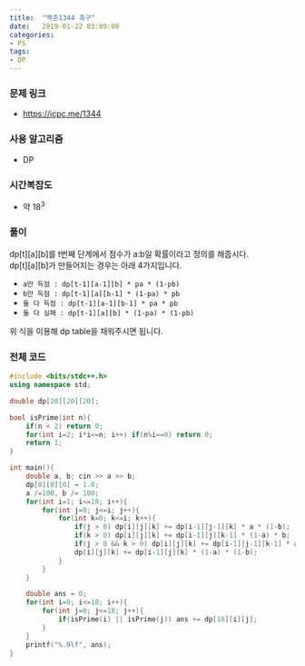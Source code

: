 ```yaml
---
title:  "백준1344 축구"
date:   2019-01-22 03:09:00
categories:
- PS
tags:
- DP
---
```


### 문제 링크
* https://icpc.me/1344

### 사용 알고리즘
* DP

### 시간복잡도
* 약 18<sup>3</sup>

### 풀이
dp[t][a][b]를 t번째 단계에서 점수가 a:b일 확률이라고 정의를 해줍시다.<br>
dp[t][a][b]가 만들어지는 경우는 아래 4가지입니다.
* `a만 득점 : dp[t-1][a-1][b] * pa * (1-pb)`
* `b만 득점 : dp[t-1][a][b-1] * (1-pa) * pb`
* `둘 다 득점 : dp[t-1][a-1][b-1] * pa * pb`
* `둘 다 실패 : dp[t-1][a][b] * (1-pa) * (1-pb)`

위 식을 이용해 dp table을 채워주시면 됩니다.

### 전체 코드
```cpp
#include <bits/stdc++.h>
using namespace std;

double dp[20][20][20];

bool isPrime(int n){
	if(n < 2) return 0;
	for(int i=2; i*i<=n; i++) if(n%i==0) return 0;
	return 1;
}

int main(){
	double a, b; cin >> a >> b;
	dp[0][0][0] = 1.0;
	a /=100, b /= 100;
	for(int i=1; i<=18; i++){
		for(int j=0; j<=i; j++){
			for(int k=0; k<=i; k++){
				if(j > 0) dp[i][j][k] += dp[i-1][j-1][k] * a * (1-b);
				if(k > 0) dp[i][j][k] += dp[i-1][j][k-1] * (1-a) * b;
				if(j > 0 && k > 0) dp[i][j][k] += dp[i-1][j-1][k-1] * a * b;
				dp[i][j][k] += dp[i-1][j][k] * (1-a) * (1-b);
			}
		}
	}

	double ans = 0;
	for(int i=0; i<=18; i++){
		for(int j=0; j<=18; j++){
			if(isPrime(i) || isPrime(j)) ans += dp[18][i][j];
		}
	}
	printf("%.9lf", ans);
}
```
